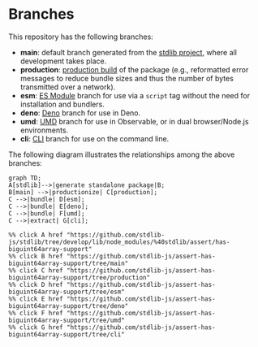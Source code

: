 <!--

@license Apache-2.0

Copyright (c) 2023 The Stdlib Authors.

Licensed under the Apache License, Version 2.0 (the "License");
you may not use this file except in compliance with the License.
You may obtain a copy of the License at

    http://www.apache.org/licenses/LICENSE-2.0

Unless required by applicable law or agreed to in writing, software
distributed under the License is distributed on an "AS IS" BASIS,
WITHOUT WARRANTIES OR CONDITIONS OF ANY KIND, either express or implied.
See the License for the specific language governing permissions and
limitations under the License.

-->

# Branches

This repository has the following branches:

-   **main**: default branch generated from the [stdlib project][stdlib-url], where all development takes place.
-   **production**: [production build][production-url] of the package (e.g., reformatted error messages to reduce bundle sizes and thus the number of bytes transmitted over a network).
-   **esm**: [ES Module][esm-url] branch for use via a `script` tag without the need for installation and bundlers.
-   **deno**: [Deno][deno-url] branch for use in Deno.
-   **umd**: [UMD][umd-url] branch for use in Observable, or in dual browser/Node.js environments.
-   **cli**: [CLI][cli-url] branch for use on the command line.

The following diagram illustrates the relationships among the above branches:

```mermaid
graph TD;
A[stdlib]-->|generate standalone package|B;
B[main] -->|productionize| C[production];
C -->|bundle| D[esm];
C -->|bundle| E[deno];
C -->|bundle| F[umd];
C -->|extract| G[cli];

%% click A href "https://github.com/stdlib-js/stdlib/tree/develop/lib/node_modules/%40stdlib/assert/has-biguint64array-support"
%% click B href "https://github.com/stdlib-js/assert-has-biguint64array-support/tree/main"
%% click C href "https://github.com/stdlib-js/assert-has-biguint64array-support/tree/production"
%% click D href "https://github.com/stdlib-js/assert-has-biguint64array-support/tree/esm"
%% click E href "https://github.com/stdlib-js/assert-has-biguint64array-support/tree/deno"
%% click F href "https://github.com/stdlib-js/assert-has-biguint64array-support/tree/umd"
%% click G href "https://github.com/stdlib-js/assert-has-biguint64array-support/tree/cli"
```

[stdlib-url]: https://github.com/stdlib-js/stdlib/tree/develop/lib/node_modules/%40stdlib/assert/has-biguint64array-support
[production-url]: https://github.com/stdlib-js/assert-has-biguint64array-support/tree/production
[deno-url]: https://github.com/stdlib-js/assert-has-biguint64array-support/tree/deno
[umd-url]: https://github.com/stdlib-js/assert-has-biguint64array-support/tree/umd
[esm-url]: https://github.com/stdlib-js/assert-has-biguint64array-support/tree/esm
[cli-url]: https://github.com/stdlib-js/assert-has-biguint64array-support/tree/cli